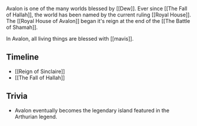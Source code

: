 Avalon is one of the many worlds blessed by [[Dew]]. Ever since [[The Fall of Hallah]], the world has been named by the current ruling [[Royal House]]. The [[Royal House of Avalon]] began it's reign at the end of the [[The Battle of Shamah]].

In Avalon, all living things are blessed with [[mavis]]. 

## Timeline
* [[Reign of Sinclaire]]
* [[The Fall of Hallah]]

## Trivia
* Avalon eventually becomes the legendary island featured in the Arthurian legend.